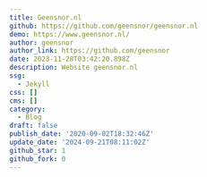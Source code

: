 ```yaml
---
title: Geensnor.nl
github: https://github.com/geensnor/geensnor.nl
demo: https://www.geensnor.nl/
author: geensnor
author_link: https://github.com/geensnor
date: 2023-11-28T03:42:20.898Z
description: Website geensnor.nl
ssg:
  - Jekyll
css: []
cms: []
category:
  - Blog
draft: false
publish_date: '2020-09-02T18:32:46Z'
update_date: '2024-09-21T08:11:02Z'
github_star: 1
github_fork: 0
---
```

